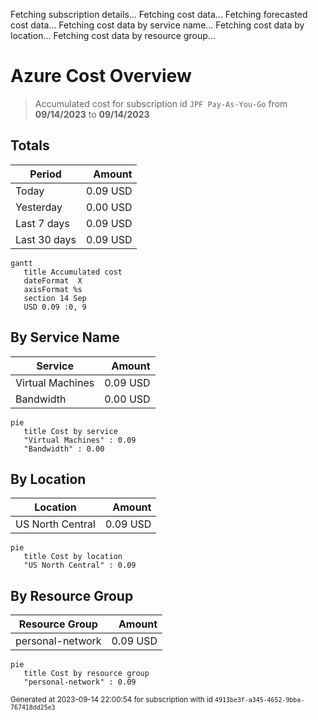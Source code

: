 Fetching subscription details...
Fetching cost data...
Fetching forecasted cost data...
Fetching cost data by service name...
Fetching cost data by location...
Fetching cost data by resource group...
# Azure Cost Overview

> Accumulated cost for subscription id `JPF Pay-As-You-Go` from **09/14/2023** to **09/14/2023**

## Totals

|Period|Amount|
|---|---:|
|Today|0.09 USD|
|Yesterday|0.00 USD|
|Last 7 days|0.09 USD|
|Last 30 days|0.09 USD|

```mermaid
gantt
   title Accumulated cost
   dateFormat  X
   axisFormat %s
   section 14 Sep
   USD 0.09 :0, 9
```

## By Service Name

|Service|Amount|
|---|---:|
|Virtual Machines|0.09 USD|
|Bandwidth|0.00 USD|

```mermaid
pie
   title Cost by service
   "Virtual Machines" : 0.09
   "Bandwidth" : 0.00
```

## By Location

|Location|Amount|
|---|---:|
|US North Central|0.09 USD|

```mermaid
pie
   title Cost by location
   "US North Central" : 0.09
```

## By Resource Group

|Resource Group|Amount|
|---|---:|
|personal-network|0.09 USD|

```mermaid
pie
   title Cost by resource group
   "personal-network" : 0.09
```

<sup>Generated at 2023-09-14 22:00:54 for subscription with id `4913be3f-a345-4652-9bba-767418dd25e3`</sup>
